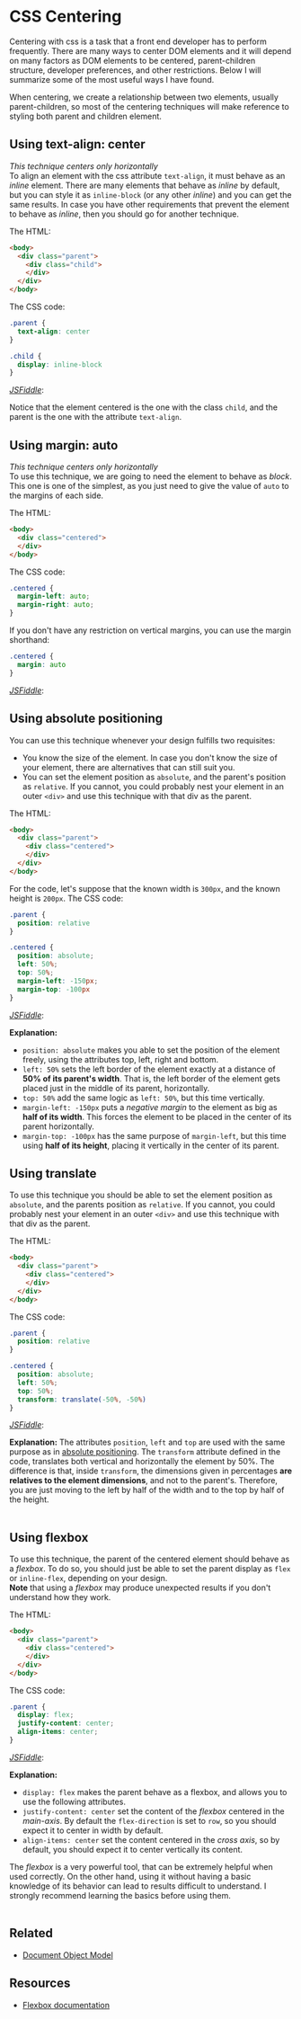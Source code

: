 # CSS Centering

Centering with css is a task that a front end developer has to perform frequently. There are many ways to center DOM elements and it will depend on many factors as DOM elements to be centered, parent-children structure, developer preferences, and other restrictions. Below I will summarize some of the most useful ways I have found.

When centering, we create a relationship between two elements, usually parent-children, so most of the centering techniques will make reference to styling both parent and children element.

## Using text-align: center
*This technique centers only horizontally*  
To align an element with the css attribute `text-align`, it must behave as an *inline* element. There are many elements that behave as *inline* by default, but you can style it as `inline-block` (or any other *inline*) and you can get the same results. In case you have other requirements that prevent the element to behave as *inline*, then you should go for another technique.

The HTML:
```HTML
<body>
  <div class="parent">
    <div class="child">
    </div>
  </div>
</body>
```

The CSS code:
```CSS
.parent {
  text-align: center
}

.child {
  display: inline-block
}
```
[*JSFiddle*](https://jsfiddle.net/dangonrei/vowvzfqa/):
<script async src="//jsfiddle.net/dangonrei/vowvzfqa/embed/html,css,result/"></script>

Notice that the element centered is the one with the class `child`, and the parent is the one with the attribute `text-align`.

## Using margin: auto
*This technique centers only horizontally*  
To use this technique, we are going to need the element to behave as *block*. This one is one of the simplest, as you just need to give the value of `auto` to the margins of each side.

The HTML:
```HTML
<body>
  <div class="centered">
  </div>
</body>
```

The CSS code:
```CSS
.centered {
  margin-left: auto;
  margin-right: auto;
}
```

If you don't have any restriction on vertical margins, you can use the margin shorthand:
```CSS
.centered {
  margin: auto
}
```
[*JSFiddle*](https://jsfiddle.net/dangonrei/pdd6vwn4/):
<script async src="//jsfiddle.net/dangonrei/pdd6vwn4/embed/html,css,result/"></script>

## Using absolute positioning
You can use this technique whenever your design fulfills two requisites:
  * You know the size of the element. In case you don't know the size of your element, there are alternatives that can still suit you.
  * You can set the element position as `absolute`, and the parent's position as `relative`. If you cannot, you could probably nest your element in an outer `<div>` and use this technique with that div as the parent.

The HTML:
```HTML
<body>
  <div class="parent">
    <div class="centered">
    </div>
  </div>
</body>
```

For the code, let's suppose that the known width is `300px`, and the known height is `200px`. The CSS code:
```CSS
.parent {
  position: relative
}

.centered {
  position: absolute;
  left: 50%;
  top: 50%;
  margin-left: -150px;
  margin-top: -100px
}
```
[*JSFiddle*](https://jsfiddle.net/dangonrei/qh6y7vqo/):
<script async src="//jsfiddle.net/dangonrei/qh6y7vqo/embed/html,css,result/"></script>
**Explanation:**
  * `position: absolute` makes you able to set the position of the element freely, using the attributes top, left, right and bottom.
  * `left: 50%` sets the left border of the element exactly at a distance of **50% of its parent's width**. That is, the left border of the element gets placed just in the middle of its parent, horizontally.
  * `top: 50%` add the same logic as `left: 50%`, but this time vertically.
  * `margin-left: -150px` puts a *negative margin* to the element as big as **half of its width**. This forces the element to be placed in the center of its parent horizontally.
  * `margin-top: -100px` has the same purpose of `margin-left`, but this time using **half of its height**, placing it vertically in the center of its parent.

## Using translate
To use this technique you should be able to set the element position as `absolute`, and the parents position as `relative`. If you cannot, you could probably nest your element in an outer `<div>` and use this technique with that div as the parent.

The HTML:
```HTML
<body>
  <div class="parent">
    <div class="centered">
    </div>
  </div>
</body>
```

The CSS code:
```CSS
.parent {
  position: relative
}

.centered {
  position: absolute;
  left: 50%;
  top: 50%;
  transform: translate(-50%, -50%)
}
```
[*JSFiddle*](https://jsfiddle.net/dangonrei/a3zfkat0/):
<script async src="//jsfiddle.net/dangonrei/a3zfkat0/embed/html,css,result/"></script>
**Explanation:** The attributes `position`, `left` and `top` are used with the same purpose as in [absolute positioning](#using-absolute-positioning). The `transform` attribute defined in the code, translates both vertical and horizontally the element by 50%. The difference is that, inside `transform`, the dimensions given in percentages **are relatives to the element dimensions**, and not to the parent's. Therefore, you are just moving to the left by half of the width and to the top by half of the height.
<br/>
<br/>
## Using flexbox
To use this technique, the parent of the centered element should behave as a *flexbox*. To do so, you should just be able to set the parent display as `flex` or `inline-flex`, depending on your design.  
**Note** that using a *flexbox* may produce unexpected results if you don't understand how they work.

The HTML:
```HTML
<body>
  <div class="parent">
    <div class="centered">
    </div>
  </div>
</body>
```

The CSS code:
```CSS
.parent {
  display: flex;
  justify-content: center;
  align-items: center;
}
```
[*JSFiddle*](https://jsfiddle.net/dangonrei/abg85wa8/):
<script async src="//jsfiddle.net/dangonrei/abg85wa8/embed/html,css,result/"></script>
**Explanation:**
  * `display: flex` makes the parent behave as a flexbox, and allows you to use the following attributes.
  * `justify-content: center` set the content of the *flexbox* centered in the *main-axis*. By default the `flex-direction` is set to `row`, so you should expect it to center in width by default.
  * `align-items: center` set the content centered in the *cross axis*, so by default, you should expect it to center vertically its content.

The *flexbox* is a very powerful tool, that can be extremely helpful when used correctly. On the other hand, using it without having a basic knowledge of its behavior can lead to results difficult to understand. I strongly recommend learning the basics before using them.
<br/>
<br/>
## Related

- [Document Object Model](https://github.com/codingforeveryone/READMEs/blob/master/html-css/document-object-model.md)

## Resources

- [Flexbox documentation](https://developer.mozilla.org/en-US/docs/Web/CSS/CSS_Flexible_Box_Layout)
